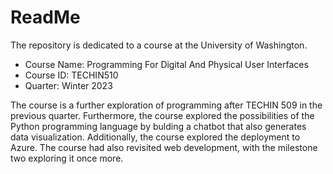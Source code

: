 # ReadMe
The repository is dedicated to a course at the University of Washington.
* Course Name: Programming For Digital And Physical User Interfaces
* Course ID: TECHIN510
* Quarter: Winter 2023

The course is a further exploration of programming after TECHIN 509 in the previous quarter. Furthermore, the course explored the possibilities of the Python programming language by bulding a chatbot that also generates data visualization. Additionally, the course explored the deployment to Azure. The course had also revisited web development, with the milestone two exploring it once more.